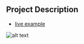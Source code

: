 ## Project Description

- [live example](https://learning-zone.github.io/website-templates/sb-admin-2)

![alt text](https://github.com/learning-zone/website-templates/blob/master/assets/sb-admin-2.png "sb-admin-2")
